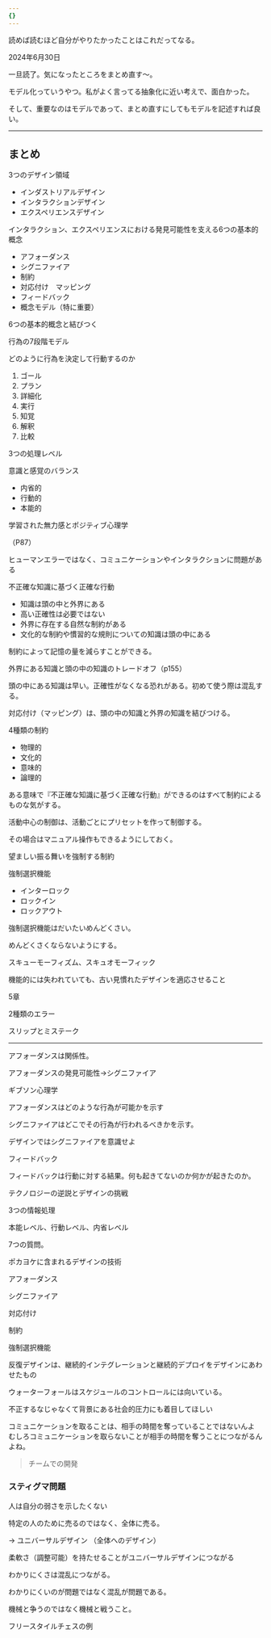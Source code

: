```yaml
---
{}
---
```

  

読めば読むほど自分がやりたかったことはこれだってなる。

  

2024年6月30日

一旦読了。気になったところをまとめ直す～。

  

モデル化っていうやつ。私がよく言ってる抽象化に近い考えで、面白かった。

そして、重要なのはモデルであって、まとめ直すにしてもモデルを記述すれば良い。

---

## まとめ

  

3つのデザイン領域

- インダストリアルデザイン
- インタラクションデザイン
- エクスペリエンスデザイン

  

インタラクション、エクスペリエンスにおける発見可能性を支える6つの基本的概念

- アフォーダンス
- シグニファイア
- 制約
- 対応付け　マッピング
- フィードバック
- 概念モデル（特に重要）

  

6つの基本的概念と結びつく

行為の7段階モデル

どのように行為を決定して行動するのか

1. ゴール
2. プラン
3. 詳細化
4. 実行
5. 知覚
6. 解釈
7. 比較

  

3つの処理レベル

意識と感覚のバランス

- 内省的
- 行動的
- 本能的

  

学習された無力感とポジティブ心理学

（P87）

ヒューマンエラーではなく、コミュニケーションやインタラクションに問題がある

  

不正確な知識に基づく正確な行動

- 知識は頭の中と外界にある
- 高い正確性は必要ではない
- 外界に存在する自然な制約がある
- 文化的な制約や慣習的な規則についての知識は頭の中にある

  

制約によって記憶の量を減らすことができる。

  

外界にある知識と頭の中の知識のトレードオフ（p155）

頭の中にある知識は早い。正確性がなくなる恐れがある。初めて使う際は混乱する。

  

対応付け（マッピング）は、頭の中の知識と外界の知識を結びつける。

  

4種類の制約

- 物理的
- 文化的
- 意味的
- 論理的

ある意味で『不正確な知識に基づく正確な行動』ができるのはすべて制約によるものな気がする。

  

活動中心の制御は、活動ごとにプリセットを作って制御する。

その場合はマニュアル操作もできるようにしておく。

  

望ましい振る舞いを強制する制約

強制選択機能

- インターロック
- ロックイン
- ロックアウト

強制選択機能はだいたいめんどくさい。

めんどくさくならないようにする。  
  

スキューモーフィズム、スキュオモーフィック

機能的には失われていても、古い見慣れたデザインを適応させること

  

5章

2種類のエラー

スリップとミステーク

  
  

  

  

---

  

アフォーダンスは関係性。

アフォーダンスの発見可能性→シグニファイア

ギブソン心理学

アフォーダンスはどのような行為が可能かを示す

シグニファイアはどこでその行為が行われるべきかを示す。

デザインではシグニファイアを意識せよ

フィードバック

フィードバックは行動に対する結果。何も起きてないのか何かが起きたのか。

テクノロジーの逆説とデザインの挑戦

  

3つの情報処理

本能レベル、行動レベル、内省レベル

7つの質問。

  

ポカヨケに含まれるデザインの技術

アフォーダンス

シグニファイア

対応付け

制約

強制選択機能

  

反復デザインは、継続的インテグレーションと継続的デプロイをデザインにあわせたもの

ウォーターフォールはスケジュールのコントロールには向いている。

  

  

不正するなじゃなくて背景にある社会的圧力にも着目してほしい

  

コミュニケーションを取ることは、相手の時間を奪っていることではないんよ  
むしろコミュニケーションを取らないことが相手の時間を奪うことにつながるんよね。  

> チームでの開発

  

### スティグマ問題

人は自分の弱さを示したくない

特定の人のために売るのではなく、全体に売る。

→ ユニバーサルデザイン （全体へのデザイン）

柔軟さ（調整可能）を持たせることがユニバーサルデザインにつながる

  

  

わかりにくさは混乱につながる。

わかりにくいのが問題ではなく混乱が問題である。

  

機械と争うのではなく機械と戦うこと。

フリースタイルチェスの例